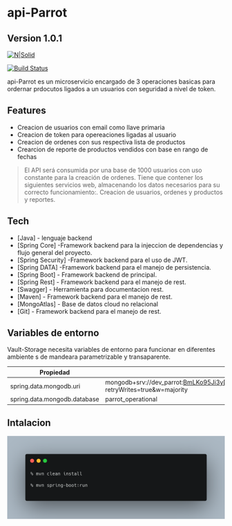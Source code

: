 # api-Parrot
## Version 1.0.1

[![N|Solid](https://cldup.com/dTxpPi9lDf.thumb.png)](https://nodesource.com/products/nsolid)

[![Build Status](https://travis-ci.org/joemccann/dillinger.svg?branch=master)](https://travis-ci.org/joemccann/dillinger)

api-Parrot es un microservicio encargado de 3 operaciones basicas para ordernar prdocutos ligados a un usuarios con seguridad a nivel de token.

## Features

- Creacion de usuarios con email como llave primaria
- Creacion de token para opereaciones ligadas al usuario
- Creacion de ordenes con sus respectiva lista de productos
- Crearcion de reporte de productos vendidos con base en rango de fechas

> El API será consumida por una base de 1000 usuarios con uso constante para la creación de ordenes.
> Tiene que contener los siguientes servicios web, almacenando los datos necesarios para su correcto funcionamiento:.
>Creacion de usuarios, ordenes y productos y reportes.

## Tech
- [Java] - lenguaje backend
- [Spring Core] -Framework backend para la injeccion de dependencias y flujo general del proyecto.
- [Spring Security] -Framework backend para el uso de JWT.
- [Spring DATA] -Framework backend para el manejo de persistencia.
- [Spring Boot] - Framework backend de principal.
- [Spring Rest] - Framework backend para el manejo de rest.
- [Swagger] - Herramienta para documentacion rest.
- [Maven] - Framework backend para el manejo de rest.
- [MongoAtlas] - Base de datos cloud no relacional
- [Git] - Framework backend para el manejo de rest.

## Variables de entorno
Vault-Storage necesita variables de entorno para funcionar en diferentes ambiente s de mandeara parametrizable y transaparente.

| Propiedad | Valor |
| ------ | ------ |
| spring.data.mongodb.uri |mongodb+srv://dev_parrot:BmLKo95Ji3yDeRod@cluster0.2amei.mongodb.net/parrot_operational?retryWrites=true&w=majority|
|spring.data.mongodb.database|parrot_operational|
##  Intalacion
![alt text](https://github.com/crispenadev/api-parrot/blob/main/mvn.png?raw=true)